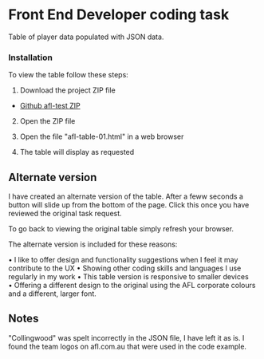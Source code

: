# Front End Developer coding task

Table of player data populated with JSON data.

### Installation

To view the table follow these steps:

1. Download the project ZIP file
* [Github afl-test ZIP](https://github.com/andrew-mcdougal/afl-test/archive/master.zip)

2. Open the ZIP file

3. Open the file "afl-table-01.html" in a web browser

4. The table will display as requested


## Alternate version

I have created an alternate version of the table. After a feww seconds a button will slide up from the bottom of the page. Click this once you have reviewed the original task request.

To go back to viewing the original table simply refresh your browser.

The alternate version is included for these reasons:

• I like to offer design and functionality suggestions when I feel it may contribute to the UX
• Showing other coding skills and languages I use regularly in my work
• This table version is responsive to smaller devices
• Offering a different design to the original using the AFL corporate colours and a different, larger font.

## Notes

"Collingwood" was spelt incorrectly in the JSON file, I have left it as is.
I found the team logos on afl.com.au that were used in the code example.